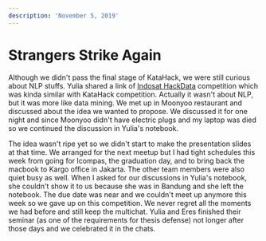 ```yaml
---
description: 'November 5, 2019'
---
```


# Strangers Strike Again

Although we didn't pass the final stage of KataHack, we were still curious about NLP stuffs. Yulia shared a link of [Indosat HackData](https://hackdata.indosatooredoo-innovation.com/) competition which was kinda similar with KataHack competition. Actually it wasn't about NLP, but it was more like data mining. We met up in Moonyoo restaurant and discussed about the idea we wanted to propose. We discussed it for one night and since Moonyoo didn't have electric plugs and my laptop was died so we continued the discussion in Yulia's notebook.

The idea wasn't ripe yet so we didn't start to make the presentation slides at that time. We arranged for the next meetup but I had tight schedules this week from going for Icompas, the graduation day, and to bring back the macbook to Kargo office in Jakarta. The other team members were also quiet busy as well. When I asked for our discussions in Yulia's notebook, she couldn't show it to us because she was in Bandung and she left the notebook. The due date was near and we couldn't meet up anymore this week so we gave up on this competition. We never regret all the moments we had before and still keep the multichat. Yulia and Eres finished their seminar \(as one of the requirements for thesis defense\) not longer after those days and we celebrated it in the chats.

